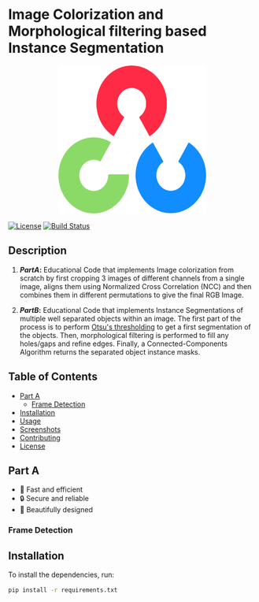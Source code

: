 # Image Colorization and Morphological filtering based Instance Segmentation

<p align="center">
  <img src="Images/OpenCV_logo_no_text.png" alt="Image description" width="300" height="300">
</p>

[![License](https://img.shields.io/badge/license-MIT-blue)](LICENSE)
[![Build Status](https://img.shields.io/badge/build-passing-brightgreen)](https://github.com/username/project/actions)

## Description
1. **_PartA_:**
  Educational Code that implements Image colorization from scratch by first cropping 3 images of different channels from a single image, aligns them using Normalized Cross Correlation (NCC) and then combines them in different permutations to give the final RGB Image.

2. **_PartB_:**
  Educational Code that implements Instance Segmentations of multiple well separated objects within an image. The first part of the process is to perform [Otsu's thresholding](https://en.wikipedia.org/wiki/Otsu%27s_method) to get a first segmentation of the objects. Then, morphological filtering is performed to fill any holes/gaps and refine edges. Finally, a Connected-Components Algorithm returns the separated object instance masks.
 


## Table of Contents
- [Part A](#Part_A)
  - [Frame Detection](#Frame_Detection)
- [Installation](#installation)
- [Usage](#usage)
- [Screenshots](#screenshots)
- [Contributing](#contributing)
- [License](#license)

## Part A
- 🚀 Fast and efficient
- 🔒 Secure and reliable
- 🎨 Beautifully designed

### Frame Detection

## Installation

To install the dependencies, run:

```bash
pip install -r requirements.txt

